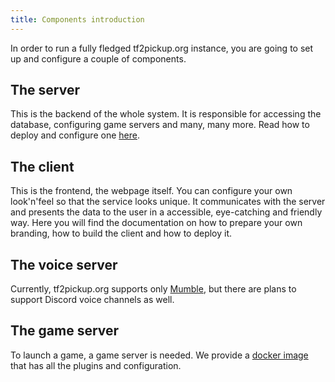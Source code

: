 ```yaml
---
title: Components introduction
---
```


In order to run a fully fledged tf2pickup.org instance, you are going to set up and configure a couple of components.

## The server

This is the backend of the whole system. It is responsible for accessing the database, configuring game servers and many, many more.
Read how to deploy and configure one [here](/docs/site-components-deployment).

## The client

This is the frontend, the webpage itself. You can configure your own look'n'feel so that the service looks unique.
It communicates with the server and presents the data to the user in a accessible, eye-catching and friendly way.
Here you will find the documentation on how to prepare your own branding, how to build the client and how to deploy it.

## The voice server

Currently, tf2pickup.org supports only [Mumble](https://www.mumble.info/), but there are plans to support Discord voice
channels as well.

## The game server

To launch a game, a game server is needed. We provide a [docker image](https://github.com/tf2pickup-pl/tf2-gameserver)
that has all the plugins and configuration.
